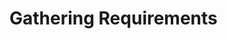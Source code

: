 <div id="title">

# Gathering Requirements
</div>

<div id="body">

<include src="brainstorming/container-inParent-asPanel.md" boilerplate />
<include src="userSurveys/container-inParent-asPanel.md" boilerplate />
<include src="observation/container-inParent-asPanel.md" boilerplate />
<include src="interviews/container-inParent-asPanel.md" boilerplate />
<include src="focusGroups/container-inParent-asPanel.md" boilerplate />
<include src="prototyping/container-inParent-asPanel.md" boilerplate />
<include src="productSurveys/container-inParent-asPanel.md" boilerplate />

</div>